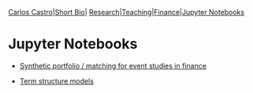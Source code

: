 [Carlos Castro](index.md)|[Short Bio](cv.md)| [Research](res.md)|[Teaching](teach.md)|[Finance](Fin.md)|[Jupyter Notebooks](Jup.md)   

# Jupyter Notebooks

* [Synthetic portfolio / matching for event studies in finance](https://nbviewer.jupyter.org/github/ccastroiragorri/ccastroiragorri.github.io/blob/master/SyntheticPortfolioExample.ipynb)

* [Term structure models](term.md)
